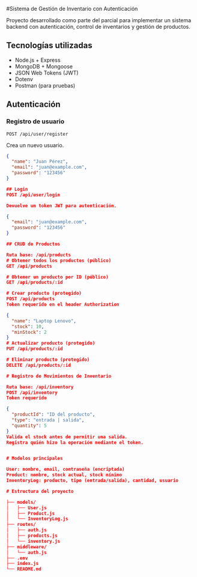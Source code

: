 #Sistema de Gestión de Inventario con Autenticación

Proyecto desarrollado como parte del parcial para implementar un sistema backend con autenticación, control de inventarios y gestión de productos.

## Tecnologías utilizadas

- Node.js + Express
- MongoDB + Mongoose
- JSON Web Tokens (JWT)
- Dotenv
- Postman (para pruebas)

## Autenticación

### Registro de usuario
`POST /api/user/register`

Crea un nuevo usuario.

```json
{
  "name": "Juan Pérez",
  "email": "juan@example.com",
  "password": "123456"
}

## Login
POST /api/user/login

Devuelve un token JWT para autenticación.

{
  "email": "juan@example.com",
  "password": "123456"
}

## CRUD de Productos

Ruta base: /api/products
# Obtener todos los productos (público)
GET /api/products

# Obtener un producto por ID (público)
GET /api/products/:id

# Crear producto (protegido)
POST /api/products
Token requerido en el header Authorization

{
  "name": "Laptop Lenovo",
  "stock": 10,
  "minStock": 2
}
# Actualizar producto (protegido)
PUT /api/products/:id

# Eliminar producto (protegido)
DELETE /api/products/:id

# Registro de Movimientos de Inventario

Ruta base: /api/inventory
POST /api/inventory
Token requerido

{
  "productId": "ID del producto",
  "type": "entrada | salida",
  "quantity": 5
}
Valida el stock antes de permitir una salida.
Registra quién hizo la operación mediante el token.


# Modelos principales

User: nombre, email, contraseña (encriptada)
Product: nombre, stock actual, stock mínimo
InventoryLog: producto, tipo (entrada/salida), cantidad, usuario

# Estructura del proyecto

├── models/
│   ├── User.js
│   ├── Product.js
│   └── InventoryLog.js
├── routes/
│   ├── auth.js
│   ├── products.js
│   └── inventory.js
├── middleware/
│   └── auth.js
├── .env
├── index.js
└── README.md
